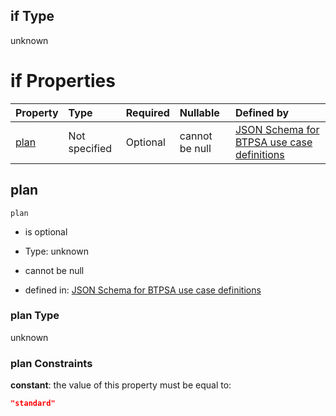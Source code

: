 ## if Type

unknown

# if Properties

| Property      | Type          | Required | Nullable       | Defined by                                                                                                                                                                                                                                  |
| :------------ | :------------ | :------- | :------------- | :------------------------------------------------------------------------------------------------------------------------------------------------------------------------------------------------------------------------------------------ |
| [plan](#plan) | Not specified | Optional | cannot be null | [JSON Schema for BTPSA use case definitions](btpsa-usecase-properties-services-items-allof-1-then-allof-83-then-allof-0-if-properties-plan.md "undefined#/properties/services/items/allOf/1/then/allOf/83/then/allOf/0/if/properties/plan") |

## plan



`plan`

*   is optional

*   Type: unknown

*   cannot be null

*   defined in: [JSON Schema for BTPSA use case definitions](btpsa-usecase-properties-services-items-allof-1-then-allof-83-then-allof-0-if-properties-plan.md "undefined#/properties/services/items/allOf/1/then/allOf/83/then/allOf/0/if/properties/plan")

### plan Type

unknown

### plan Constraints

**constant**: the value of this property must be equal to:

```json
"standard"
```
